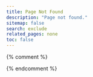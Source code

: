 ```yaml
---
title: Page Not Found
description: "Page not found."
sitemap: false
search: exclude
related_pages: none
toc: false
---  
```



{% comment %}
<script type="text/javascript">
  var GOOG_FIXURL_LANG = 'en';
  var GOOG_FIXURL_SITE = '{{ site.url }}'
</script>
<script type="text/javascript"
  src="http://linkhelp.clients.google.com/tbproxy/lh/wm/fixurl.js">
</script>
{% endcomment %}